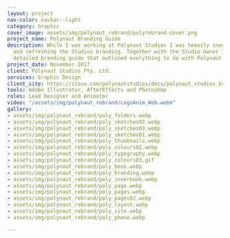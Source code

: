 ```yaml
---
layout: project
nav-color: navbar--light
category: Graphic
cover_image: assets/img/polynaut_rebrand/polyrebrand-cover.png
project_name: Polynaut Branding Guide
description: While I was working at Polynaut Studios I was heavily involved in updating
  and refreshing the Studios branding. Together with the Studio Owner I created a
  detailed branding guide that outlined everything to do with Polynaut.
project_date: November 2017
client: Polynaut Studios Pty. Ltd.
services: Graphic Design
client_site: https://issuu.com/polynautstudios/docs/polynaut_studios_brand_guide
tools: Adobe Illustrator, AfterEffects and Photoshop
roles: Lead Designer and Animator
video: "/assets/img/polynaut_rebrand/LogoAnim_Web.webm"
gallery:
- assets/img/polynaut_rebrand/poly_folders.webp
- assets/img/polynaut_rebrand/poly_sketches02.webp
- assets/img/polynaut_rebrand/poly_sketches03.webp
- assets/img/polynaut_rebrand/poly_sketches01.webp
- assets/img/polynaut_rebrand/poly_thumbnails.webp
- assets/img/polynaut_rebrand/poly_colours02.webp
- assets/img/polynaut_rebrand/poly_typography.webp
- assets/img/polynaut_rebrand/poly_colours03.gif
- assets/img/polynaut_rebrand/poly_book.webp
- assets/img/polynaut_rebrand/poly_branding.webp
- assets/img/polynaut_rebrand/poly_innerbook.webp
- assets/img/polynaut_rebrand/poly_page.webp
- assets/img/polynaut_rebrand/poly_pages.webp
- assets/img/polynaut_rebrand/poly_pages02.webp
- assets/img/polynaut_rebrand/poly_layout.webp
- assets/img/polynaut_rebrand/poly_site.webp
- assets/img/polynaut_rebrand/poly_phone.webp

---
```

